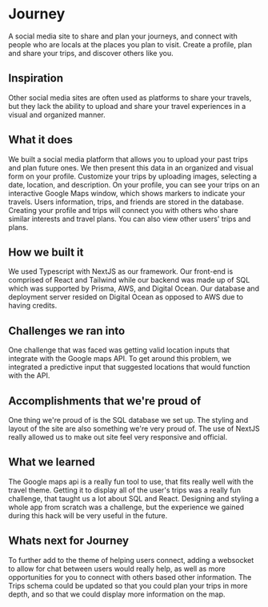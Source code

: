 
# Journey

A social media site to share and plan your journeys, and connect with people who are locals at the places you plan to visit. Create a profile, plan and share your trips, and discover others like you.

## Inspiration

Other social media sites are often used as platforms to share your travels, but they lack the ability to upload and share your travel experiences in a visual and organized manner.

## What it does

We built a social media platform that allows you to upload your past trips and plan future ones. We then present this data in an organized and visual form on your profile. Customize your trips by uploading images, selecting a date, location, and description. On your profile, you can see your trips on an interactive Google Maps window, which shows markers to indicate your travels. Users information, trips, and friends are stored in the database. Creating your profile and trips will connect you with others who share similar interests and travel plans. You can also view other users' trips and plans.

## How we built it

We used Typescript with NextJS as our framework. Our front-end is comprised of React and Tailwind while our backend was made up of SQL which was supported by Prisma, AWS, and Digital Ocean. Our database and deployment server resided on Digital Ocean as opposed to AWS due to having credits.

## Challenges we ran into

One challenge that was faced was getting valid location inputs that integrate with the Google maps API. To get around this problem, we integrated a predictive input that suggested locations that would function with the API.

## Accomplishments that we're proud of

One thing we're proud of is the SQL database we set up.
The styling and layout of the site are also something we're very proud of. The use of NextJS really allowed us to make out site feel very responsive and official.

## What we learned

The Google maps api is a really fun tool to use, that fits really well with the travel theme. Getting it to display all of the user's trips was a really fun challenge, that taught us a lot about SQL and React.
Designing and styling a whole app from scratch was a challenge, but the experience we gained during this hack will be very useful in the future.

## Whats next for Journey

To further add to the theme of helping users connect, adding a websocket to allow for chat between users would really help, as well as more opportunities for you to connect with others based other information.
The Trips schema could be updated so that you could plan your trips in more depth, and so that we could display more information on the map.
